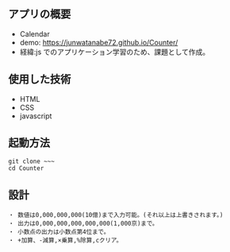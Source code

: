 ## アプリの概要

- Calendar
- demo: https://junwatanabe72.github.io/Counter/
- 経緯:js でのアプリケーション学習のため、課題として作成。

## 使用した技術

- HTML
- CSS
- javascript

## 起動方法

```
git clone ~~~
cd Counter

```

## 設計

```
・ 数値は0,000,000,000(10億)まで入力可能。(それ以上は上書きされます。)
・ 出力は0,000,000,000,000,000(1,000京)まで。
・ 小数点の出力は小数点第4位まで。
・ +加算、-減算,×乗算,%除算,cクリア。
```
